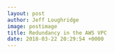 ```yaml
---
layout: post
author: Jeff Loughridge
image: postimage
title: Redundancy in the AWS VPC
date: 2018-03-22 20:29:54 +0000
---
```

